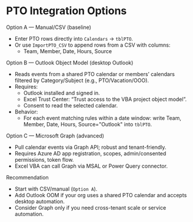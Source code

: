 # PTO Integration Options

Option A — Manual/CSV (baseline)
- Enter PTO rows directly into `Calendars` → `tblPTO`.
- Or use `ImportPTO_CSV` to append rows from a CSV with columns:
  - Team, Member, Date, Hours, Source

Option B — Outlook Object Model (desktop Outlook)
- Reads events from a shared PTO calendar or members’ calendars filtered by Category/Subject (e.g., PTO/Vacation/OOO).
- Requires:
  - Outlook installed and signed in.
  - Excel Trust Center: “Trust access to the VBA project object model”.
  - Consent to read the selected calendar.
- Behavior:
  - For each event matching rules within a date window: write Team, Member, Date, Hours, Source="Outlook" into `tblPTO`.

Option C — Microsoft Graph (advanced)
- Pull calendar events via Graph API; robust and tenant-friendly.
- Requires Azure AD app registration, scopes, admin/consented permissions, token flow.
- Excel VBA can call Graph via MSAL or Power Query connector.

Recommendation
- Start with CSV/manual (`Option A`).
- Add Outlook OOM if your org uses a shared PTO calendar and accepts desktop automation.
- Consider Graph only if you need cross-tenant scale or service automation.
